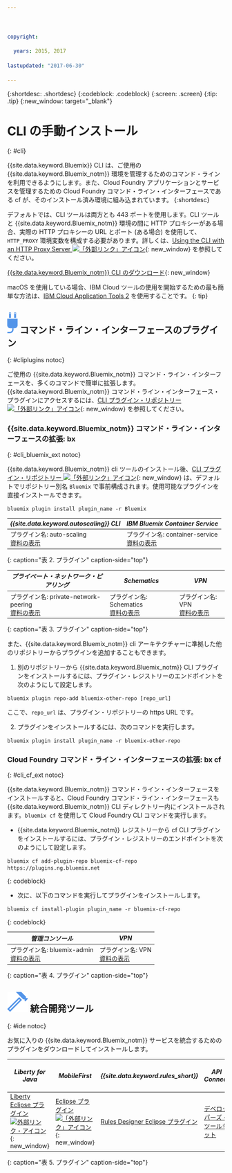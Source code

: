 ```yaml
---



copyright:

  years: 2015, 2017

lastupdated: "2017-06-30"

---
```


{:shortdesc: .shortdesc}
{:codeblock: .codeblock}
{:screen: .screen}
{:tip: .tip}
{:new_window: target="_blank"}

# CLI の手動インストール
{: #cli}

{{site.data.keyword.Bluemix}} CLI は、ご使用の {{site.data.keyword.Bluemix_notm}} 環境を管理するためのコマンド・ラインを利用できるようにします。また、Cloud Foundry アプリケーションとサービスを管理するための Cloud Foundry コマンド・ライン・インターフェースである cf が、そのインストール済み環境に組み込まれています。
{:shortdesc}

デフォルトでは、CLI ツールは両方とも 443 ポートを使用します。CLI ツールと {{site.data.keyword.Bluemix_notm}} 環境の間に HTTP プロキシーがある場合、実際の HTTP プロキシーの URL とポート (ある場合) を使用して、`HTTP_PROXY` 環境変数を構成する必要があります。詳しくは、[Using the CLI with an HTTP Proxy Server ![「外部リンク」アイコン](../icons/launch-glyph.svg)](http://docs.cloudfoundry.org/cf-cli/http-proxy.html){: new_window} を参照してください。

[{{site.data.keyword.Bluemix_notm}} CLI のダウンロード](/docs/cli/reference/bluemix_cli/all_versions.html){: new_window} 

macOS を使用している場合、IBM Cloud ツールの使用を開始するための最も簡単な方法は、[IBM Cloud Application Tools 2](/docs/cli/icat.html) を使用することです。
{: tip}

## ![](./images/CLI_Plugin.svg) コマンド・ライン・インターフェースのプラグイン
{: #cliplugins notoc}

ご使用の {{site.data.keyword.Bluemix_notm}} コマンド・ライン・インターフェースを、多くのコマンドで簡単に拡張します。{{site.data.keyword.Bluemix_notm}} コマンド・ライン・インターフェース・プラグインにアクセスするには、[CLI プラグイン・リポジトリー ![「外部リンク」アイコン](../icons/launch-glyph.svg)](https://plugins.ng.bluemix.net/){: new_window} を参照してください。

### {{site.data.keyword.Bluemix_notm}} コマンド・ライン・インターフェースの拡張: bx
{: #cli_bluemix_ext notoc}


{{site.data.keyword.Bluemix_notm}} cli ツールのインストール後、[CLI プラグイン・リポジトリー ![「外部リンク」アイコン](../icons/launch-glyph.svg)](https://plugins.ng.bluemix.net/){: new_window} は、デフォルトでリポジトリー別名 `Bluemix` で事前構成されます。使用可能なプラグインを直接インストールできます。

```
bluemix plugin install plugin_name -r Bluemix
```

| *{{site.data.keyword.autoscaling}} CLI* |  *IBM Bluemix Container Service*  |
|-----|-----|
| プラグイン名: auto-scaling <br> [資料の表示](/docs/cli/plugins/auto-scaling/index.html) |  プラグイン名: container-service  <br> [資料の表示](/docs/containers/cs_cli_devtools.html) |
{: caption="表 2. プラグイン" caption-side="top"}

|  *プライベート・ネットワーク・ピアリング* | *Schematics* | *VPN*  |
|-----|-----|-----|
| プラグイン名: private-network-peering  <br> [資料の表示](/docs/cli/plugins/pnp/index.html) | プラグイン名: Schematics  <br> [資料の表示](/docs/services/schematics/schematics_reference.html) | プラグイン名: VPN <br> [資料の表示](/docs/cli/plugins/bx_vpn/index.html) |
{: caption="表 3. プラグイン" caption-side="top"}

また、{{site.data.keyword.Bluemix_notm}} cli アーキテクチャーに準拠した他のリポジトリーからプラグインを追加することもできます。
1. 別のリポジトリーから {{site.data.keyword.Bluemix_notm}} CLI プラグインをインストールするには、プラグイン・レジストリーのエンドポイントを次のようにして設定します。
```
bluemix plugin repo-add bluemix-other-repo [repo_url]
```
ここで、`repo_url` は、プラグイン・リポジトリーの https URL です。

2. プラグインをインストールするには、次のコマンドを実行します。
```
bluemix plugin install plugin_name -r bluemix-other-repo
```

### Cloud Foundry コマンド・ライン・インターフェースの拡張: bx cf
{: #cli_cf_ext notoc}

{{site.data.keyword.Bluemix_notm}} コマンド・ライン・インターフェースをインストールすると、Cloud Foundry コマンド・ライン・インターフェースも {{site.data.keyword.Bluemix_notm}} CLI ディレクトリー内にインストールされます。`bluemix cf` を使用して Cloud Foundry CLI コマンドを実行します。

* {{site.data.keyword.Bluemix_notm}} レジストリーから cf CLI プラグインをインストールするには、プラグイン・レジストリーのエンドポイントを次のようにして設定します。

```
bluemix cf add-plugin-repo bluemix-cf-repo https://plugins.ng.bluemix.net
```
{: codeblock}

* 次に、以下のコマンドを実行してプラグインをインストールします。

```
bluemix cf install-plugin plugin_name -r bluemix-cf-repo
```
{: codeblock}

| *管理コンソール* | *VPN* |
|-----------------|-----------------|
|  プラグイン名: bluemix-admin<br> [資料の表示](/docs/cli/plugins/bluemix_admin/index.html) | プラグイン名: VPN <br> [資料の表示](/docs/cli/plugins/vpn/index.html) |
{: caption="表 4. プラグイン" caption-side="top"}


## ![](./images/Integrated_Dev_Tools.svg) 統合開発ツール
{: #ide notoc}

お気に入りの {{site.data.keyword.Bluemix_notm}} サービスを統合するためのプラグインをダウンロードしてインストールします。

| *Liberty for Java* | *MobileFirst* | *{{site.data.keyword.rules_short}}* | *API Connect* | *Eclipse Tools for Bluemix* |
|----------|----------|----------|----------|----------|
| [Liberty Eclipse プラグイン ![外部リンク・アイコン](../icons/launch-glyph.svg)](https://developer.ibm.com/wasdev/downloads/liberty-profile-using-eclipse/){: new_window} | [Eclipse プラグイン ![「外部リンク」アイコン](../icons/launch-glyph.svg)](https://marketplace.eclipse.org/content/ibm-mobilefirst-platform-studio){: new_window} | [Rules Designer Eclipse プラグイン](../services/rules/index.html#rulov002) | [デベロッパーズ・ツールキット](/docs/services/apiconnect/apic_003.html#apic_001 ) | [Bluemix Eclipse プラグイン](/docs/manageapps/eclipsetools/eclipsetools.html) |
{: caption="表 5. プラグイン" caption-side="top"}
